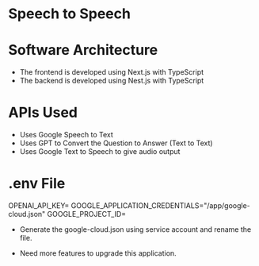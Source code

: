 # Speech to Speech

# Software Architecture
- The frontend is developed using Next.js with TypeScript
- The backend is developed using Nest.js with TypeScript

# APIs Used
- Uses Google Speech to Text
- Uses GPT to Convert the Question to Answer (Text to Text)
- Uses Google Text to Speech to give audio output

# .env File
OPENAI_API_KEY=
GOOGLE_APPLICATION_CREDENTIALS="/app/google-cloud.json"
GOOGLE_PROJECT_ID=

- Generate the google-cloud.json using service account and rename the file.

- Need more features to upgrade this application.
